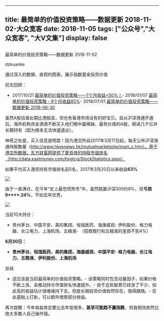 
---
title:   最简单的价值投资策略——数据更新 2018-11-02-大众宽客
date: 2018-11-05
tags: ["公众号","大众宽客", "大V文集"]
display: false
---


## 



最简单的价值投资策略——数据更新 2018-11-02




dzkuanke




通过深入的数据、直观的图表，展示指数基金投资价值


前文回顾：
- 2017/10/21&nbsp;[最简单的价值投资策略——7个月收益+50%！](http://mp.weixin.qq.com/s?__biz=MzAwMTc1MDcwNw==&amp;mid=2648272508&amp;idx=1&amp;sn=c35ce222f0ceb73091943dc3eb116c29&amp;chksm=82f92da0b58ea4b637e6958a7ee0f4f895bb66776ca5747bddee861f6e7b4ad633e2047e4b41&amp;scene=21#wechat_redirect)- 2018/01/07&nbsp;[最简单的价值投资策略 - 9个月收益85%](http://mp.weixin.qq.com/s?__biz=MzAwMTc1MDcwNw==&amp;mid=2648272665&amp;idx=1&amp;sn=c8e41093d84783c96996cb6e2d93f194&amp;chksm=82f92cc5b58ea5d3ad1664538aebc3dbda3f5ed5aa3365ee2f4d5191b7be0624da967c5a16f3&amp;scene=21#wechat_redirect)- 2018/07/01&nbsp;[最简单的价值投资策略——数据更新 2018-06-30](http://mp.weixin.qq.com/s?__biz=MzAwMTc1MDcwNw==&amp;mid=2648272832&amp;idx=1&amp;sn=40aabb523966b94af2950d94337b9d74&amp;chksm=82f92c1cb58ea50ac5b8b93adafc6467f8a032f79955c977dfa8714aeb50ce29a93a90ee658b&amp;scene=21#wechat_redirect)


虽然A股估值长期比港股高，但也有香港市场没有的好宝贝。自从沪深港通开通后，海外机构资金源源不断买入他们眼中最稀缺、最有价值的A股，砸进几千亿并长期持有（因为根本无法快速退出）。



神奇之处是，买入信息是明盘！因为港交所自2017年3月17日起，每天公布沪深港通持股数量（http://www.hkexnews.hk/mutualmarketsdw/main_c.htm）。基于港交所数据，东方财富网提供了更具体的持股市值排名（http://data.eastmoney.com/hsgtcg/StockStatistics.aspx）



如果平均买入港资持有市值排名前5名，2017年3月20日以来收益**63%**



<img class="" data-copyright="0" data-ratio="0.3870541611624835" data-s="300,640" src="https://mmbiz.qpic.cn/mmbiz_png/PKw3FQPmhIiahp5u3xezseMqRUcnOrZwp7aeewu8N6UQFciaEmf6u6kocsWOqrmaETMoj9ZVvhnmbLicMetAyB6og/640?wx_fmt=png" data-type="png" data-w="1514" style=""/>



由于一直满仓，在今年“史上最恐慌熊市”中，虽然跑赢沪深300约9%，但**亏损9****.24%**，不如去年优秀。

<img class="" data-copyright="0" data-ratio="0.3891820580474934" data-s="300,640" src="https://mmbiz.qpic.cn/mmbiz_png/PKw3FQPmhIiahp5u3xezseMqRUcnOrZwp94KrUP4uYAe1Qe2WSA8O7LmPcVZEzPNGsRPJY005mFtA8eCbS0xzTw/640?wx_fmt=png" data-type="png" data-w="1516" style=""/>

当前10大持仓：
- 贵州茅台、中国平安、美的集团、恒瑞医药、海康威视- 伊利股份、格力电器、长江电力、上海机场、五粮液- （招商银行和五粮液的差距不到4%）


**6月30日：**
- **贵州茅台、恒瑞医药、美的集团、海康威视、中国平安**- **格力电器、长江电力、五粮液、伊利股份、上海机场**


总结
- 这应该是当前最简单的价值投资策略。- 该策略同时包含动量因子，如果价格不断上涨，会推动持仓市值排名快速提升。- 由于这些股票已经涨了不少，如此高的收益估计很难维持下去，但是长期投资价值依然存在，值得跟随。- 在此基础上打新，可以额外增厚部分收益。


再次提醒：今年收益肯定要比去年低很多，**甚至可能跑不赢指数**，但我相信依然比绝大多数人自己操作强。 &nbsp; &nbsp;&nbsp;










